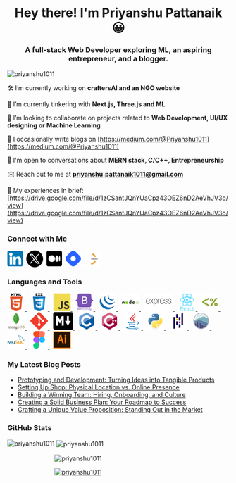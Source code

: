 <h1 align="center">Hey there! I'm Priyanshu Pattanaik 😀</h1>
<h3 align="center">A full-stack Web Developer exploring ML, an aspiring entrepreneur, and a blogger.</h3>

<p align="left"> <img src="https://komarev.com/ghpvc/?username=priyanshu1011&label=Profile%20Peeks&color=1100ff&style=flat-square" alt="priyanshu1011" /> </p>

🛠️ I’m currently working on **craftersAI and an NGO website**

🔭 I’m currently tinkering with **Next.js, Three.js and ML**

🙌 I’m looking to collaborate on projects related to **Web Development, UI/UX designing or Machine Learning**

📝 I occasionally write blogs on [https://medium.com/@Priyanshu1011](https://medium.com/@Priyanshu1011)

💬 I'm open to conversations about **MERN stack, C/C++, Entrepreneurship**

✉️ Reach out to me at **priyanshu.pattanaik1011@gmail.com**

📄 My experiences in brief: [https://drive.google.com/file/d/1zCSantJQnYUaCpz43OEZ6nD2AeVhJV3o/view](https://drive.google.com/file/d/1zCSantJQnYUaCpz43OEZ6nD2AeVhJV3o/view)

<h3 align="left">Connect with Me</h3>
<p align="left">
<a href="https://linkedin.com/in/priyanshu-pattanaik" target="blank"><img align="center" src="assets/linkedin-logo.png" alt="priyanshu-pattanaik" height="35" width="35" /></a>&nbsp;
<a href="https://twitter.com/priyanshu_1011" target="blank"><img align="center" src="assets/twitter-logo.png" alt="priyanshu_1011" height="38" width="38" /></a>&nbsp;
<a href="https://medium.com/@priyanshu1011" target="blank"><img align="center" src="assets/medium-logo.png" alt="@priyanshu1011" height="35" width="35" /></a>&nbsp;
<a href="https://hashnode.com/@priyanshu1011" target="blank"><img align="center" src="assets/hashnode-logo.png" alt="@priyanshu1011" height="35" width="35" /></a>&nbsp;
<a href="https://www.leetcode.com/priyanshu1011" target="blank"><img align="center" src="assets/leetcode-logo.png" alt="priyanshu1011" height="38" width="35" /></a>
</p>

<h3 align="left">Languages and Tools</h3>
<p align="left">
<a href="https://www.w3.org/html/" target="_blank" rel="noreferrer"> <img src="assets/html-logo.svg" alt="html5" width="40" height="40"/> </a>&nbsp;
<a href="https://www.w3schools.com/css/" target="_blank" rel="noreferrer"> <img src="assets/css-logo.svg" alt="css3" width="40" height="40"/> </a>&nbsp;
<a href="https://developer.mozilla.org/en-US/docs/Web/JavaScript" target="_blank" rel="noreferrer"> <img src="assets/javascript-logo.svg" alt="javascript" width="40" height="40"/> </a>&nbsp;
<a href="https://getbootstrap.com" target="_blank" rel="noreferrer"> <img src="assets/bootstrap-logo.svg" alt="bootstrap" width="40" height="40"/> </a>&nbsp;
<a href="https://jquery.com/" target="_blank" rel="noreferrer"> <img src="assets/jquery-logo.png" alt="jquery" width="40" height="40"/> </a>&nbsp;
<a href="https://nodejs.org" target="_blank" rel="noreferrer"> <img src="assets/nodejs-logo.svg" alt="nodejs" width="40" height="40"/> </a>&nbsp;
<a href="https://expressjs.com" target="_blank" rel="noreferrer"> <img src="assets/expressjs-logo.png" alt="express-js" width="65" height="40" /> </a>&nbsp;
<a href="https://reactjs.org/" target="_blank" rel="noreferrer"> <img src="assets/reactjs-logo.svg" alt="react-js" width="40" height="40"/> </a>&nbsp;
<a href="https://ejs.co/" target="_blank" rel="noreferrer"> <img src="assets/ejs-logo.png" alt="ejs" width="40" height="40"/> </a>&nbsp;
<a href="https://www.mongodb.com/" target="_blank" rel="noreferrer"> <img src="assets/mongodb-logo.svg" alt="mongodb" width="40" height="40"/> </a>&nbsp;
<a href="https://git-scm.com/" target="_blank" rel="noreferrer"> <img src="assets/git-logo.svg" alt="git" width="40" height="40"/> </a>&nbsp;
<a href="https://www.markdownguide.org/" target="_blank" rel="noreferrer"> <img src="assets/markdown-logo.png" alt="markdown" width="45" height="40"/> </a>&nbsp;
<a href="https://www.cprogramming.com/" target="_blank" rel="noreferrer"> <img src="assets/c-logo.svg" alt="c" width="40" height="40"/> </a>&nbsp;
<a href="https://www.w3schools.com/cpp/" target="_blank" rel="noreferrer"> <img src="assets/cpp-logo.svg" alt="cplusplus" width="40" height="40"/> </a>&nbsp;
<a href="https://www.java.com" target="_blank" rel="noreferrer"> <img src="assets/java-logo.svg" alt="java" width="40" height="40"/> </a>&nbsp;
<a href="https://www.python.org" target="_blank" rel="noreferrer"> <img src="assets/python-logo.svg" alt="python" width="40" height="40"/> </a>&nbsp;
<a href="https://pandas.pydata.org/" target="_blank" rel="noreferrer"> <img src="assets/pandas-logo.svg" alt="pandas" width="40" height="40"/> </a>&nbsp;
<a href="https://seaborn.pydata.org/" target="_blank" rel="noreferrer"> <img src="assets/seaborn-logo.svg" alt="seaborn" width="40" height="40"/> </a>&nbsp;
<a href="https://www.mysql.com/" target="_blank" rel="noreferrer"> <img src="assets/mysql-logo.svg" alt="mysql" width="40" height="40"/> </a>&nbsp;
<a href="https://www.figma.com/" target="_blank" rel="noreferrer"> <img src="assets/figma-logo.svg" alt="figma" width="40" height="40"/> </a>&nbsp;
<a href="https://www.adobe.com/in/products/illustrator.html" target="_blank" rel="noreferrer"> <img src="assets/adobe-illustrator-logo.svg" alt="adobe-illustrator" width="40" height="40"/> </a> 
</p>


### My Latest Blog Posts
<!-- BLOG-POST-LIST:START -->
- [Prototyping and Development: Turning Ideas into Tangible Products](https://medium.com/@Priyanshu1011/prototyping-and-development-777fcbd5c652?source=rss-85dab7c97519------2)
- [Setting Up Shop: Physical Location vs. Online Presence](https://medium.com/@Priyanshu1011/setting-up-shop-physical-location-vs-online-presence-32b2faece6ff?source=rss-85dab7c97519------2)
- [Building a Winning Team: Hiring, Onboarding, and Culture](https://medium.com/@Priyanshu1011/building-a-winning-team-19c7d16f2a9?source=rss-85dab7c97519------2)
- [Creating a Solid Business Plan: Your Roadmap to Success](https://medium.com/@Priyanshu1011/creating-a-solid-business-plan-631b8391c802?source=rss-85dab7c97519------2)
- [Crafting a Unique Value Proposition: Standing Out in the Market](https://medium.com/@Priyanshu1011/crafting-a-unique-value-proposition-ded6063900b0?source=rss-85dab7c97519------2)
<!-- BLOG-POST-LIST:END -->

<h3 align="left">GitHub Stats</h3>

<p><img align="left" src="https://github-readme-stats.vercel.app/api/top-langs?username=priyanshu1011&show_icons=true&theme=dark&title_color=64CCC5&text_color=FFF5E0&bg_color=071952&locale=en&layout=compact" alt="priyanshu1011" height=195 /></p>

<p>&nbsp;<img align="center" src="https://github-readme-stats.vercel.app/api?username=priyanshu1011&show_icons=true&title_color=64CCC5&text_color=FFF5E0&theme=cobalt&bg_color=071952&locale=en" alt="priyanshu1011" /></p>

<p><img align="center" src="https://github-readme-streak-stats.herokuapp.com/?user=priyanshu1011&theme=dark" alt="priyanshu1011" /></p>

<p align="left"> <a href="https://github.com/ryo-ma/github-profile-trophy"><img src="https://github-profile-trophy.vercel.app/?username=priyanshu1011" alt="priyanshu1011" /></a> </p>
